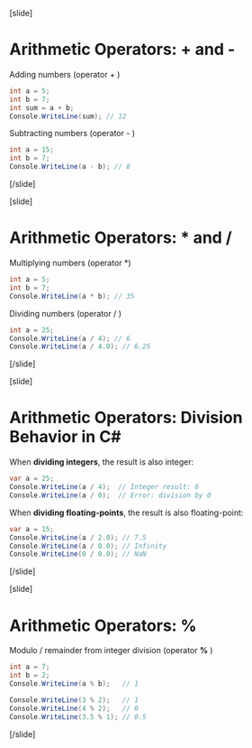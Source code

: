 [slide]
# Arithmetic Operators: + and -
Adding numbers (operator + )

```csharp
int a = 5;
int b = 7;
int sum = a + b;
Console.WriteLine(sum); // 12 
```
Subtracting numbers (operator - )

```csharp
int a = 15;
int b = 7;
Console.WriteLine(a - b); // 8
```
[/slide]

[slide]
# Arithmetic Operators: * and /
Multiplying numbers (operator *)

```csharp
int a = 5;
int b = 7;
Console.WriteLine(a * b); // 35
```
Dividing numbers (operator / )

```csharp
int a = 25;
Console.WriteLine(a / 4); // 6
Console.WriteLine(a / 4.0); // 6.25
```
[/slide]

[slide]
# Arithmetic Operators: Division Behavior in C#
When **dividing integers**, the result is also integer:

```csharp
var a = 25;
Console.WriteLine(a / 4);  // Integer result: 6
Console.WriteLine(a / 0);  // Error: division by 0
```
When **dividing floating-points**, the result is also floating-point:

```csharp
var a = 15;
Console.WriteLine(a / 2.0); // 7.5
Console.WriteLine(a / 0.0); // Infinity
Console.WriteLine(0 / 0.0); // NaN
```
[/slide]

[slide]
# Arithmetic Operators: %
Modulo / remainder from integer division (operator **%** )

```csharp
int a = 7;
int b = 2;
Console.WriteLine(a % b);   // 1
```
```csharp
Console.WriteLine(3 % 2);   // 1
Console.WriteLine(4 % 2);   // 0
Console.WriteLine(3.5 % 1); // 0.5
```
[/slide]